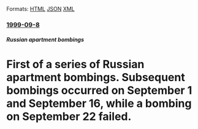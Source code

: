 
Formats: [HTML](/news/1999/09/8/first-of-a-series-of-russian-apartment-bombings-subsequent-bombings-occurred-on-september-1-and-september-16-while-a-bombing-on-september.html)  [JSON](/news/1999/09/8/first-of-a-series-of-russian-apartment-bombings-subsequent-bombings-occurred-on-september-1-and-september-16-while-a-bombing-on-september.json)  [XML](/news/1999/09/8/first-of-a-series-of-russian-apartment-bombings-subsequent-bombings-occurred-on-september-1-and-september-16-while-a-bombing-on-september.xml)  

### [1999-09-8](/news/1999/09/8/index.md)

##### Russian apartment bombings
#  First of a series of Russian apartment bombings. Subsequent bombings occurred on September 1 and September 16, while a bombing on September 22 failed.



